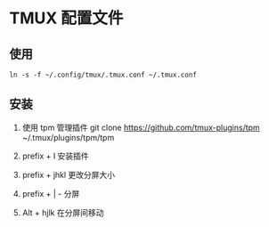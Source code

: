 # TMUX 配置文件

## 使用

`ln -s -f ~/.config/tmux/.tmux.conf ~/.tmux.conf`

## 安装

1. 使用 tpm 管理插件
   git clone https://github.com/tmux-plugins/tpm ~/.tmux/plugins/tpm/tpm

2. prefix + I 安装插件

3. prefix + jhkl 更改分屏大小

4. prefix + | - 分屏

5. Alt + hjlk 在分屏间移动
